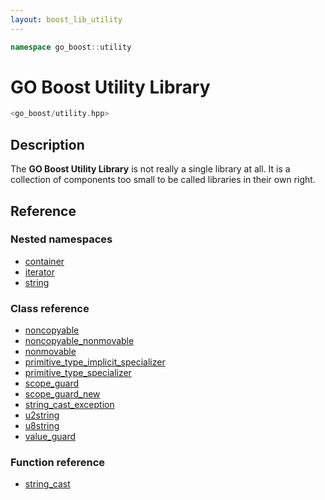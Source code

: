 ```yaml
---
layout: boost_lib_utility
---
```


```c++
namespace go_boost::utility
```

# GO Boost Utility Library

```c++
<go_boost/utility.hpp>
```

## Description

The **GO Boost Utility Library** is not really a single library at all. It is a collection
of components too small to be called libraries in their own right.

## Reference

### Nested namespaces

* [container](./container/container.html)
* [iterator](./iterator/iterator.html)
* [string](./string/string.html)

### Class reference

* [noncopyable](./class_noncopyable.html)
* [noncopyable_nonmovable](./class_noncopyable_nonmovable.html)
* [nonmovable](./class_nonmovable.html)
* [primitive_type_implicit_specializer](./class_template_primitive_type_implicit_specializer.html)
* [primitive_type_specializer](./class_template_primitive_type_specializer.html)
* [scope_guard](./class_scope_guard.html)
* [scope_guard_new](./class_template_scope_guard_new.html)
* [string_cast_exception](./class_string_cast_exception.html)
* [u2string](./class_u2string.html)
* [u8string](./class_u8string.html)
* [value_guard](./class_template_value_guard.html)

### Function reference

* [string_cast](./function_template_string_cast.html)
